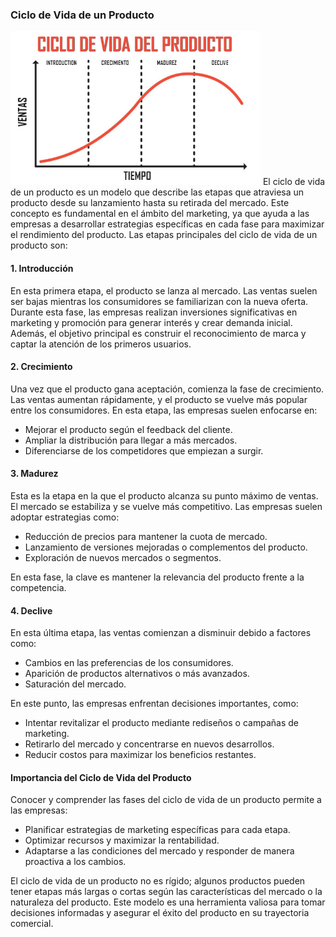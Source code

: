 ### Ciclo de Vida de un Producto
<img src="img/ciclodevida.jpg" alt="ciclodevida" width="400"/>
El ciclo de vida de un producto es un modelo que describe las etapas que atraviesa un producto desde su lanzamiento hasta su retirada del mercado. Este concepto es fundamental en el ámbito del marketing, ya que ayuda a las empresas a desarrollar estrategias específicas en cada fase para maximizar el rendimiento del producto. Las etapas principales del ciclo de vida de un producto son:

#### 1. **Introducción**
En esta primera etapa, el producto se lanza al mercado. Las ventas suelen ser bajas mientras los consumidores se familiarizan con la nueva oferta. Durante esta fase, las empresas realizan inversiones significativas en marketing y promoción para generar interés y crear demanda inicial. Además, el objetivo principal es construir el reconocimiento de marca y captar la atención de los primeros usuarios.

#### 2. **Crecimiento**
Una vez que el producto gana aceptación, comienza la fase de crecimiento. Las ventas aumentan rápidamente, y el producto se vuelve más popular entre los consumidores. En esta etapa, las empresas suelen enfocarse en:
- Mejorar el producto según el feedback del cliente.
- Ampliar la distribución para llegar a más mercados.
- Diferenciarse de los competidores que empiezan a surgir.

#### 3. **Madurez**
Esta es la etapa en la que el producto alcanza su punto máximo de ventas. El mercado se estabiliza y se vuelve más competitivo. Las empresas suelen adoptar estrategias como:
- Reducción de precios para mantener la cuota de mercado.
- Lanzamiento de versiones mejoradas o complementos del producto.
- Exploración de nuevos mercados o segmentos.

En esta fase, la clave es mantener la relevancia del producto frente a la competencia.

#### 4. **Declive**
En esta última etapa, las ventas comienzan a disminuir debido a factores como:
- Cambios en las preferencias de los consumidores.
- Aparición de productos alternativos o más avanzados.
- Saturación del mercado.

En este punto, las empresas enfrentan decisiones importantes, como:
- Intentar revitalizar el producto mediante rediseños o campañas de marketing.
- Retirarlo del mercado y concentrarse en nuevos desarrollos.
- Reducir costos para maximizar los beneficios restantes.

#### Importancia del Ciclo de Vida del Producto
Conocer y comprender las fases del ciclo de vida de un producto permite a las empresas:
- Planificar estrategias de marketing específicas para cada etapa.
- Optimizar recursos y maximizar la rentabilidad.
- Adaptarse a las condiciones del mercado y responder de manera proactiva a los cambios.

El ciclo de vida de un producto no es rígido; algunos productos pueden tener etapas más largas o cortas según las características del mercado o la naturaleza del producto. Este modelo es una herramienta valiosa para tomar decisiones informadas y asegurar el éxito del producto en su trayectoria comercial.

